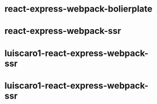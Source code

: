 # react-express-webpack-bolierplate
# react-express-webpack-ssr
# luiscaro1-react-express-webpack-ssr
# luiscaro1-react-express-webpack-ssr
